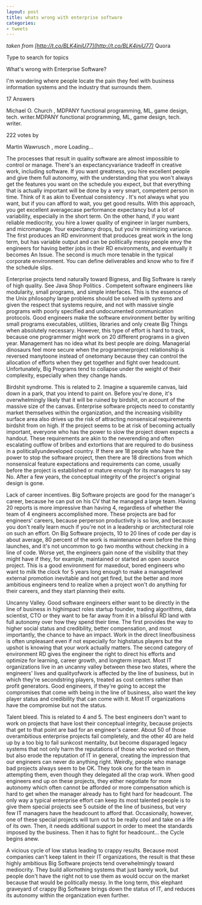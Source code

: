 ```yaml
---
layout: post
title: whats wrong with enterprise software
categories:
- tweets
---
```

*taken from [http://t.co/BLK4jniU77](http://t.co/BLK4jniU77)*
Quora

Type to search for topics

What's wrong with Enterprise Software?

I'm wondering where people locate the pain they feel with business information systems and the industry that surrounds them.

17 Answers

Michael O. Church , MDPANY functional programming, ML, game design, tech. writer.MDPANY functional programming, ML, game design, tech. writer.

222 votes by

Martin Wawrusch , more Loading...

 

The processes that result in quality software are almost impossible to control or manage. There's an expectancyvariance tradeoff in creative work, including software. If you want greatness, you hire excellent people and give them full autonomy, with the understanding that you won't always get the features you want on the schedule you expect, but that everything that is actually important will be done by a very smart, competent person in time. Think of it as akin to Eventual consistency . It's not always what you want, but if you can afford to wait, you get good results. With this approach, you get excellent averagecase performance expectancy but a lot of variability, especially in the short term. On the other hand, if you want reliable mediocrity, you hire a lower quality of engineer in larger numbers, and micromanage. Your expectancy drops, but you're minimizing variance. The first produces an RD environment that produces great work in the long term, but has variable output and can be politically messy people envy the engineers for having better jobs in their RD environments, and eventually it becomes An Issue. The second is much more tenable in the typical corporate environment. You can define deliverables and know who to fire if the schedule slips.

Enterprise projects tend naturally toward Bigness, and Big Software is rarely of high quality. See Java Shop Politics . Competent software engineers like modularity, small programs, and simple interfaces. This is the essence of the Unix philosophy large problems should be solved with systems and given the respect that systems require, and not with massive single programs with poorly specified and undocumented communication protocols. Good engineers make the software environment better by writing small programs executables, utilities, libraries and only create Big Things when absolutely necessary. However, this type of effort is hard to track, because one programmer might work on 20 different programs in a given year. Management has no idea what its best people are doing. Managerial dinosaurs feel more secure when the programmerproject relationship is reversed manytoone instead of onetomany because they can control the allocation of efforts when they get together and fight over headcount. Unfortunately, Big Programs tend to collapse under the weight of their complexity, especially when they change hands.

Birdshit syndrome. This is related to 2. Imagine a squaremile canvas, laid down in a park, that you intend to paint on. Before you're done, it's overwhelmingly likely that it will be ruined by birdshit, on account of the massive size of the canvas. Enterprise software projects need to constantly market themselves within the organization, and the increasing visibility surface area also drives up the risk of attracting nonsensical requirements birdshit from on high. If the project seems to be at risk of becoming actually important, everyone who has the power to slow the project down expects a handout. These requirements are akin to the neverending and often escalating outflow of bribes and extortions that are required to do business in a politicallyundeveloped country. If there are 18 people who have the power to stop the software project, then there are 18 directions from which nonsensical feature expectations and requirements can come, usually before the project is established or mature enough for its managers to say No. After a few years, the conceptual integrity of the project's original design is gone.

Lack of career incentives. Big Software projects are good for the manager's career, because he can put on his CV that he managed a large team. Having 20 reports is more impressive than having 4, regardless of whether the team of 4 engineers accomplished more. These projects are bad for engineers' careers, because perperson productivity is so low, and because you don't really learn much if you're not in a leadership or architectural role on such an effort. On Big Software projects, 10 to 20 lines of code per day is about average, 80 percent of the work is maintenance even before the thing launches, and it's not uncommon to go two months without checking in a line of code. Worse yet, the engineers gain none of the visibility that they might have if they, for example, maintained or started an open source project. This is a good environment for maxedout, bored engineers who want to milk the clock for 5 years long enough to make a managerlevel external promotion inevitable and not get fired, but the better and more ambitious engineers tend to realize when a project won't do anything for their careers, and they start planning their exits.

Uncanny Valley. Good software engineers either want to be directly in the line of business in highimpact roles startup founder, trading algorithms, data scientist, CTO or they want to be far away from it in a blissful RD land with full autonomy over how they spend their time. The first provides the way to higher social status and credibility, better compensation, and most importantly, the chance to have an impact. Work in the direct lineofbusiness is often unpleasant even if not especially for highstatus players but the upshot is knowing that your work actually matters. The second category of environment RD gives the engineer the right to direct his efforts and optimize for learning, career growth, and longterm impact. Most IT organizations live in an uncanny valley between these two states, where the engineers' lives and qualityofwork is affected by the line of business, but in which they're secondstring players, treated as cost centers rather than profit generators. Good engineers, if they're going to accept the compromises that come with being in the line of business, also want the key player status and credibility that can come with it. Most IT organizations have the compromise but not the status.

Talent bleed. This is related to 4 and 5. The best engineers don't want to work on projects that have lost their conceptual integrity, because projects that get to that point are bad for an engineer's career. About 50 of those overambitious enterprise projects fail completely, and the other 40 are held up by a too big to fail sunkcost mentality, but become disparaged legacy systems that not only harm the reputations of those who worked on them, but also erode the reputation of IT in general, creating the impression that our engineers can never do anything right. Weirdly, people who manage bad projects always seem to be OK. They took one for the team in attempting them, even though they delegated all the crap work. When good engineers end up on these projects, they either negotiate for more autonomy which often cannot be afforded or more compensation which is hard to get when the manager already has to fight hard for headcount. The only way a typical enterprise effort can keep its most talented people is to give them special projects see 5 outside of the line of business, but very few IT managers have the headcount to afford that. Occasionally, however, one of these special projects will turn out to be really cool and take on a life of its own. Then, it needs additional support in order to meet the standards imposed by the business. Then it has to fight for headcount... the Cycle begins anew.

A vicious cycle of low status leading to crappy results. Because most companies can't keep talent in their IT organizations, the result is that these highly ambitious Big Software projects tend overwhelmingly toward mediocrity. They build allornothing systems that just barely work, but people don't have the right not to use them as would occur on the market because that would be politically messy. In the long term, this elephant graveyard of crappy Big Software brings down the status of IT, and reduces its autonomy within the organization even further.


